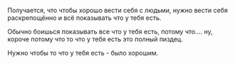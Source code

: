Получается,  что чтобы хорошо вести себя с людьми, нужно вести себя раскрепощённо и всё показывать что у тебя есть.

Обычно боишься показывать все что у тебя есть, потому что…. ну, короче потому что то что у тебя есть это полный пиздец.

Нужно чтобы то что у тебя есть - было хорошим.
